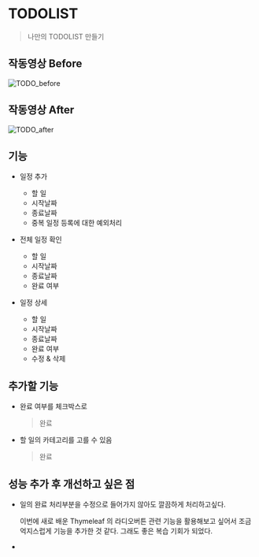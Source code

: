 # TODOLIST

> 나만의 TODOLIST 만들기

## 작동영상 Before

![TODO_before](TODO_before.gif)



## 작동영상 After

![TODO_after](TODO_after.gif)



## 기능

- 일정 추가
  - 할 일 
  - 시작날짜
  - 종료날짜
  - 중복 일정 등록에 대한 예외처리



- 전체 일정 확인 
  - 할 일
  - 시작날짜
  - 종료날짜
  - 완료 여부



- 일정 상세
  - 할 일
  - 시작날짜
  - 종료날짜
  - 완료 여부 
  - 수정 & 삭제



## 추가할 기능

- 완료 여부를 체크박스로

  > 완료

- 할 일의 카테고리를 고를 수 있음

  > 완료





## 성능 추가 후 개선하고 싶은 점

- 일의 완료 처리부분을 수정으로 들어가지 않아도 깔끔하게 처리하고싶다. 

  이번에 새로 배운 Thymeleaf 의 라디오버튼 관련 기능을 활용해보고 싶어서 조금 억지스럽게 기능을 추가한 것 같다. 그래도 좋은 복습 기회가 되었다.

- 
